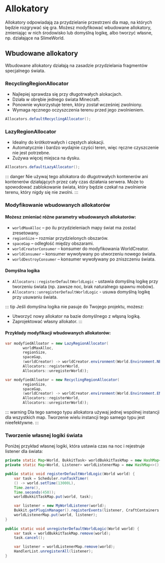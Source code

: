 # Allokatory
Allokatory odpowiadają za przydzielanie przestrzeni dla map, na których będzie rozgrywać się gra.
Możesz modyfikować wbudowane allokatory, zmieniając w nich środowisko lub domyślną logikę, albo tworzyć własne, np. działające na SlimeWorld.

## Wbudowane allokatory
Wbudowane allokatory działają na zasadzie przydzielania fragmentów specjalnego świata.

### RecyclingRegionAllocator
- Najlepiej sprawdza się przy długotrwałych alokacjach.
- Działa w obrębie jednego świata Minecraft.
- Ponownie wykorzystuje teren, który został wcześniej zwolniony.
- Wymaga ręcznego oczyszczenia terenu przed jego zwolnieniem.

```java
Allocators.defaultRecyclingAllocator();
```

### LazyRegionAllocator
- Idealny do krótkotrwałych i częstych alokacji.
- Automatycznie i bardzo wydajnie czyści teren, więc ręczne czyszczenie nie jest potrzebne.
- Zużywa więcej miejsca na dysku.

```java
Allocators.defaultLazyAllocator();
```

::: danger
Nie używaj tego allokatora do długotrwałych kontenerów ani kontenerów działających przez cały czas działania serwera.
Może to spowodować zablokowanie świata, który będzie czekał na zwolnienie terenu, który nigdy się nie zwolni.
:::

### Modyfikowanie wbudowanych allokatorów

#### Możesz zmieniać różne parametry wbudowanych allokatorów:
- `worldMaxAlloc` – po ilu przydzieleniach mapy świat ma zostać zresetowany.
- `regionSize` – rozmiar przydzielonych obszarów.
- `spaceGap` – odległość między obszarami.
- `worldCreatorConsumer` – konsumer do modyfikowania WorldCreator.
- `worldConsumer` – konsumer wywoływany po utworzeniu nowego świata.
- `worldDestroyConsumer` – konsumer wywoływany po zniszczeniu świata.

#### Domyślna logika
- `Allocators::registerDefaultWorldLogic` - ustawia domyślną logikę przy tworzeniu świata (np. zawsze noc, brak naturalnego spawnu mobów).
- `Allocators::unregisterDefaultWorldLogic` - usuwa domyślną logikę przy usuwaniu świata.

::: tip Jeśli domyślna logika nie pasuje do Twojego projektu, możesz:
- Utworzyć nowy allokator na bazie domyślnego z włąsną logiką.
- Zaprojektować własny allokator.
:::

#### Przykłady modyfikacji wbudowanych allokatorów:
```java
var modyfiedAlloator = new LazyRegionAllocator(
        worldMaxAlloc, 
        regionSize,
        spaceGap,
        (worldCreator) -> worldCreator.environment(World.Environment.NETHER),
        Allocators::registerWorld,
        Allocators::unregisterWorld));
```

```java
var modyfiedAlloator = new RecyclingRegionAllocator(
        regionSize,
        spaceGap,
        (worldCreator) -> worldCreator.environment(World.Environment.END),
        Allocators::registerWorld,
        Allocators::unregisterWorld));
```

::: warning
Dla tego samego typu allokatora używaj jednej wspólnej instancji dla wszystkich map.
Tworzenie wielu instancji tego samego typu jest nieefektywne.
:::

### Tworzenie własnej logiki świata
Poniżej przykład własnej logiki, która ustawia czas na noc i rejestruje listener dla świata:

```java
private static Map<World, BukkitTask> worldBukkitTaskMap = new HashMap<>();
private static Map<World, Listener> worldListenerMap = new HashMap<>();

public static void registerDefaultWorldLogic(World world) {
    var task = Scheduler.runTaskTimer(
    () -> world.setTime(13000L),
    Time.zero(),
    Time.seconds(450));
    worldBukkitTaskMap.put(world, task);

    var listener = new MyWorldListener(world);
    Bukkit.getPluginManager().registerEvents(listener, CraftContainers.instance());
    worldListenerMap.put(world, listener);
}
    
public static void unregisterDefaultWorldLogic(World world) {
    var task = worldBukkitTaskMap.remove(world);
    task.cancel();

    var listener = worldListenerMap.remove(world);
    HandlerList.unregisterAll(listener);
}
```
